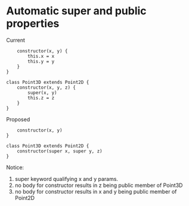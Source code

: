 # Automatic super and public properties

Current

```class Point2D {
    constructor(x, y) {
        this.x = x
        this.y = y
    }
}

class Point3D extends Point2D {
    constructor(x, y, z) {
        super(x, y)
        this.z = z
    }
}
```

Proposed

```class Point2D {
    constructor(x, y)
}

class Point3D extends Point2D {
    constructor(super x, super y, z)
}
```

Notice:
1. super keyword qualifying x and y params.
2. no body for constructor results in z being public member of Point3D
3. no body for constructor results in x and y being public member of Point2D
